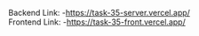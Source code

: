 Backend Link: -https://task-35-server.vercel.app/
<br>
Frontend Link: -https://task-35-front.vercel.app/
